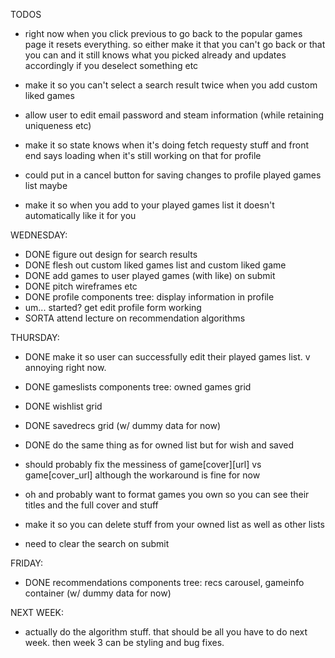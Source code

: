 TODOS

* right now when you click previous to go back to the popular games page it resets everything. so either make it that you can't go back or that you can and it still knows what you picked already and updates accordingly if you deselect something etc

* make it so you can't select a search result twice when you add custom liked games

* allow user to edit email password and steam information (while retaining uniqueness etc)

* make it so state knows when it's doing fetch requesty stuff and front end says loading when it's still working on that for profile

* could put in a cancel button for saving changes to profile played games list maybe

* make it so when you add to your played games list it doesn't automatically like it for you

WEDNESDAY:
  * DONE figure out design for search results
  * DONE flesh out custom liked games list and custom liked game
  * DONE add games to user played games (with like) on submit
  * DONE pitch wireframes etc
  * DONE profile components tree: display information in profile  
  * um... started? get edit profile form working
  * SORTA attend lecture on recommendation algorithms

THURSDAY:
  * DONE make it so user can successfully edit their played games list. v annoying right now.
  * DONE gameslists components tree: owned games grid 
  * DONE wishlist grid 
  * DONE savedrecs grid (w/ dummy data for now)

  * DONE do the same thing as for owned list but for wish and saved
  * should probably fix the messiness of game[cover][url] vs game[cover_url] although the workaround is fine for now
  * oh and probably want to format games you own so you can see their titles and the full cover and stuff
  * make it so you can delete stuff from your owned list as well as other lists
  * need to clear the search on submit

FRIDAY:
  * DONE recommendations components tree: recs carousel, gameinfo container (w/ dummy data for now)

NEXT WEEK:
  * actually do the algorithm stuff. that should be all you have to do next week. then week 3 can be styling and bug fixes.